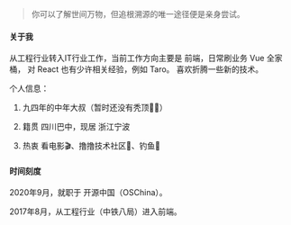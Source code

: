 > 你可以了解世间万物，但追根溯源的唯一途径便是亲身尝试。  

#### 关于我

从工程行业转入IT行业工作，当前工作方向主要是 前端，日常刷业务 Vue 全家桶， 对 React 也有少许相关经验，例如 Taro。 喜欢折腾一些新的技术。

个人信息：  

1. 九四年的中年大叔（暂时还没有秃顶👩‍🦲）  

2. 籍贯 四川巴中，现居 浙江宁波  

3. 热衷 看电影🎬、撸撸技术社区📖、钓鱼🎣 


#### 时间刻度

2020年9月，就职于 开源中国（OSChina）。

2017年8月，从工程行业（中铁八局）进入前端。

